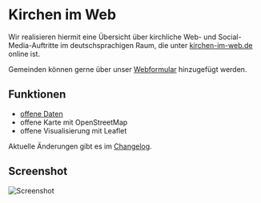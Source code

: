 ﻿# Kirchen im Web
Wir realisieren hiermit eine Übersicht über kirchliche Web- und Social-Media-Auftritte im deutschsprachigen Raum, die unter [kirchen-im-web.de](http://kirchen-im-web.de/) online ist.

Gemeinden können gerne über unser [Webformular](http://kirchen-im-web.de/add.php) hinzugefügt werden.


## Funktionen

* [offene Daten](http://kirchen-im-web.de/data.php)
* offene Karte mit OpenStreetMap
* offene Visualisierung mit Leaflet

Aktuelle Änderungen gibt es im [Changelog](http://kirchen-im-web.de/development.php).


## Screenshot

![Screenshot](http://kirchen-im-web.de/screenshot.png)
